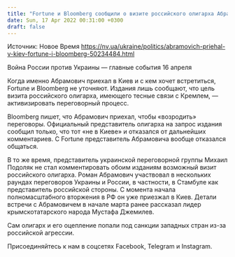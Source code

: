 ```yaml
---
title: "Fortune и Bloomberg сообщили о визите российского олигарха Абрамовича в Киев для активизации переговоров"
date: Sun, 17 Apr 2022 00:31:00 +0300
draft: false
---
```

Источник: Новое Время https://nv.ua/ukraine/politics/abramovich-priehal-v-kiev-fortune-i-bloomberg-50234484.html


Война России против Украины — главные события 16 апреля

Когда именно Абрамович приехал в Киев и с кем хочет встретиться, Fortune и Bloomberg не уточняют. Издания лишь сообщают, что цель визита российского олигарха, имеющего тесные связи с Кремлем, — активизировать переговорный процесс.

Bloomberg пишет, что Абрамович приехал, чтобы «возродить» переговоры. Официальный представитель олигарха на запрос издания сообщил только, что тот «не в Киеве» и отказался от дальнейших комментариев. С Fortune представитель Абрамовича вообще отказался общаться.

В то же время, представитель украинской переговорной группы Михаил Подоляк не стал комментировать обоим изданиям возможный визит российского олигарха. Роман Абрамович участвовал в нескольких раундах переговоров Украины и России, в частности, в Стамбуле как представитель российской стороны. С момента начала полномасштабного вторжения в РФ он уже приезжал в Киев. Детали встречи с Абрамовичем в начале марта ранее рассказал лидер крымскотатарского народа Мустафа Джемилев.

Сам олигарх и его оцепление попали под санкции западных стран из-за российской агрессии.

Присоединяйтесь к нам в соцсетях Facebook, Telegram и Instagram.
